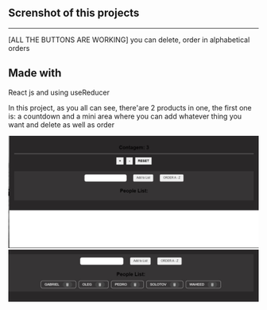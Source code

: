 ## Screnshot of this projects
<hr/>

<p>[ALL THE BUTTONS ARE WORKING]
you can delete, order in alphabetical orders    
</p>

## Made with

<p>React js and using useReducer</p>
<p>In this project, as you all can see, there'are 2 products in one, the first one is:
a countdown and a mini area where you can add whatever thing you want and delete as well as order 
</p>

<img src="./src/screenshots-projects/Capture d’écran 2022-03-11 093822.jpg">
<img src="./src/screenshots-projects/Capture d’écran 2022-03-11 094008.jpg">

